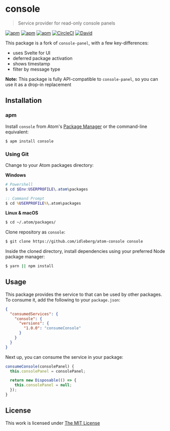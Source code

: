 # console

> Service provider for read-only console panels

[![apm](https://flat.badgen.net/apm/license/console)](https://atom.io/packages/console)
[![apm](https://flat.badgen.net/apm/v/console)](https://atom.io/packages/console)
[![apm](https://flat.badgen.net/apm/dl/console)](https://atom.io/packages/console)
[![CircleCI](https://flat.badgen.net/circleci/github/idleberg/atom-console)](https://circleci.com/gh/idleberg/atom-console)
[![David](https://flat.badgen.net/david/dep/idleberg/atom-console)](https://david-dm.org/idleberg/atom-console)

This package is a fork of `console-panel`, with a few key-differences:

- uses Svelte for UI
- deferred package activation
- shows timestamp
- filter by message type

**Note:** This package is fully API-compatible to `console-panel`, so you can use it as a drop-in replacement

## Installation

### apm

Install `console` from Atom's [Package Manager](http://flight-manual.atom.io/using-atom/sections/atom-packages/) or the command-line equivalent:

`$ apm install console`

### Using Git

Change to your Atom packages directory:

**Windows**

```powershell
# Powershell
$ cd $Env:USERPROFILE\.atom\packages
```

```cmd
:: Command Prompt
$ cd %USERPROFILE%\.atom\packages
```

**Linux & macOS**

```bash
$ cd ~/.atom/packages/
```

Clone repository as `console`:

```bash
$ git clone https://github.com/idleberg/atom-console console
```

Inside the cloned directory, install dependencies using your preferred Node package manager:

```bash
$ yarn || npm install
```

## Usage

This package provides the service to that can be used by other packages. To consume it, add the following to your `package.json`:

```json
{
  "consumedServices": {
    "console": {
      "versions": {
        "1.0.0": "consumeConsole"
      }
    }
  }
}
```

Next up, you can consume the service in your package:

```js
consumeConsole(consolePanel) {
  this.consolePanel = consolePanel;

  return new Disposable(() => {
    this.consolePanel = null;
  });
}
```

## License

This work is licensed under [The MIT License](https://opensource.org/licenses/MIT)
